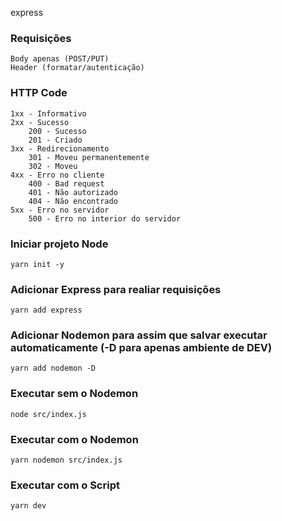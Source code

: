 express

### Requisições
```
Body apenas (POST/PUT)
Header (formatar/autenticação)
```

### HTTP Code
```
1xx - Informativo
2xx - Sucesso
    200 - Sucesso
    201 - Criado
3xx - Redirecionamento
    301 - Moveu permanentemente
    302 - Moveu
4xx - Erro no cliente
    400 - Bad request
    401 - Não autorizado
    404 - Não encontrado
5xx - Erro no servidor
    500 - Erro no interior do servidor
```

### Iniciar projeto Node
```
yarn init -y
```

### Adicionar Express para realiar requisições
```
yarn add express
```

### Adicionar Nodemon para assim que salvar executar automaticamente (-D para apenas ambiente de DEV)
```
yarn add nodemon -D
```

### Executar sem o Nodemon
```
node src/index.js
```

### Executar com o Nodemon
```
yarn nodemon src/index.js
```

### Executar com o Script
```
yarn dev
```
